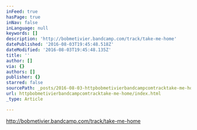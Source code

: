 ```yaml
---
inFeed: true
hasPage: true
inNav: false
inLanguage: null
keywords: []
description: 'http://bobmetivier.bandcamp.com/track/take-me-home'
datePublished: '2016-08-03T19:45:48.518Z'
dateModified: '2016-08-03T19:45:48.135Z'
title: ''
author: []
via: {}
authors: []
publisher: {}
starred: false
sourcePath: _posts/2016-08-03-httpbobmetivierbandcampcomtracktake-me-home.md
url: httpbobmetivierbandcampcomtracktake-me-home/index.html
_type: Article

---
```

http://bobmetivier.bandcamp.com/track/take-me-home
